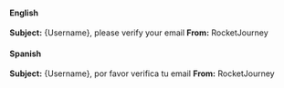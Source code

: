 #### English

**Subject:** {Username}, please verify your email
**From:** RocketJourney


#### Spanish

**Subject:** {Username}, por favor verifica tu email
**From:** RocketJourney
